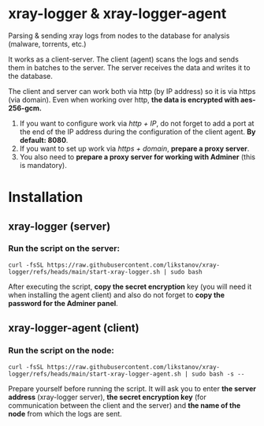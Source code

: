 # xray-logger & xray-logger-agent
Parsing &amp; sending xray logs from nodes to the database for analysis (malware, torrents, etc.)

It works as a client-server. The client (agent) scans the logs and sends them in batches to the server. The server receives the data and writes it to the database.

The client and server can work both via http (by IP address) so it is via https (via domain). Even when working over http, **the data is encrypted with aes-256-gcm.**

1. If you want to configure work via *http + IP*, do not forget to add a port at the end of the IP address during the configuration of the client agent. **By default: 8080**.
2. If you want to set up work via *https + domain*, **prepare a proxy server**. 
3. You also need to **prepare a proxy server for working with Adminer** (this is mandatory).

# Installation

## xray-logger (server)

### Run the script on the server:
`curl -fsSL https://raw.githubusercontent.com/likstanov/xray-logger/refs/heads/main/start-xray-logger.sh | sudo bash`

After executing the script, **copy the secret encryption** key (you will need it when installing the agent client) and also do not forget to **copy the password for the Adminer panel**.

## xray-logger-agent (client)

### Run the script on the node:
`curl -fsSL https://raw.githubusercontent.com/likstanov/xray-logger/refs/heads/main/start-xray-logger-agent.sh | sudo bash -s --`

Prepare yourself before running the script. It will ask you to enter **the server address** (xray-logger server), **the secret encryption key** (for communication between the client and the server) and **the name of the node** from which the logs are sent.